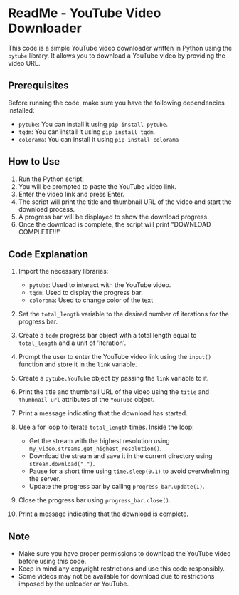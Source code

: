 # ReadMe - YouTube Video Downloader

This code is a simple YouTube video downloader written in Python using the `pytube` library. It allows you to download a YouTube video by providing the video URL.

## Prerequisites
Before running the code, make sure you have the following dependencies installed:
- `pytube`: You can install it using `pip install pytube`.
- `tqdm`: You can install it using `pip install tqdm`.
- `colorama`: You can install it using `pip install colorama`

## How to Use
1. Run the Python script.
2. You will be prompted to paste the YouTube video link.
3. Enter the video link and press Enter.
4. The script will print the title and thumbnail URL of the video and start the download process.
5. A progress bar will be displayed to show the download progress.
6. Once the download is complete, the script will print "DOWNLOAD COMPLETE!!!"

## Code Explanation
1. Import the necessary libraries:
    - `pytube`: Used to interact with the YouTube video.
    - `tqdm`: Used to display the progress bar.
    - `colorama`: Used to change color of the text
2. Set the `total_length` variable to the desired number of iterations for the progress bar.

3. Create a `tqdm` progress bar object with a total length equal to `total_length` and a unit of 'iteration'.

4. Prompt the user to enter the YouTube video link using the `input()` function and store it in the `link` variable.

5. Create a `pytube.YouTube` object by passing the `link` variable to it.

6. Print the title and thumbnail URL of the video using the `title` and `thumbnail_url` attributes of the `YouTube` object.

7. Print a message indicating that the download has started.

8. Use a for loop to iterate `total_length` times. Inside the loop:
    - Get the stream with the highest resolution using `my_video.streams.get_highest_resolution()`.
    - Download the stream and save it in the current directory using `stream.download(".")`.
    - Pause for a short time using `time.sleep(0.1)` to avoid overwhelming the server.
    - Update the progress bar by calling `progress_bar.update(1)`.

9. Close the progress bar using `progress_bar.close()`.

10. Print a message indicating that the download is complete.

## Note
- Make sure you have proper permissions to download the YouTube video before using this code.
- Keep in mind any copyright restrictions and use this code responsibly.
- Some videos may not be available for download due to restrictions imposed by the uploader or YouTube.

